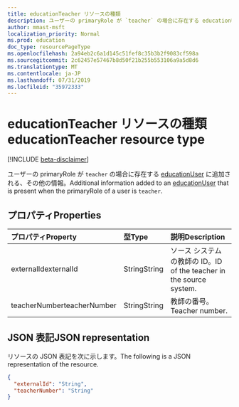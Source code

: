 ```yaml
---
title: educationTeacher リソースの種類
description: ユーザーの primaryRole が `teacher` の場合に存在する educationUser に追加される、その他の情報。
author: mmast-msft
localization_priority: Normal
ms.prod: education
doc_type: resourcePageType
ms.openlocfilehash: 2a94eb2c6a1d145c51fef8c35b3b2f9083cf598a
ms.sourcegitcommit: 2c62457e57467b8d50f21b255b553106a9a5d8d6
ms.translationtype: MT
ms.contentlocale: ja-JP
ms.lasthandoff: 07/31/2019
ms.locfileid: "35972333"
---
```

# <a name="educationteacher-resource-type"></a><span data-ttu-id="0a7d7-103">educationTeacher リソースの種類</span><span class="sxs-lookup"><span data-stu-id="0a7d7-103">educationTeacher resource type</span></span>

[!INCLUDE [beta-disclaimer](../../includes/beta-disclaimer.md)]

<span data-ttu-id="0a7d7-104">ユーザーの primaryRole が `teacher` の場合に存在する [educationUser](educationuser.md) に追加される、その他の情報。</span><span class="sxs-lookup"><span data-stu-id="0a7d7-104">Additional information added to an [educationUser](educationuser.md) that is present when the primaryRole of a user is `teacher`.</span></span>


## <a name="properties"></a><span data-ttu-id="0a7d7-105">プロパティ</span><span class="sxs-lookup"><span data-stu-id="0a7d7-105">Properties</span></span>
| <span data-ttu-id="0a7d7-106">プロパティ</span><span class="sxs-lookup"><span data-stu-id="0a7d7-106">Property</span></span>     | <span data-ttu-id="0a7d7-107">型</span><span class="sxs-lookup"><span data-stu-id="0a7d7-107">Type</span></span>   |<span data-ttu-id="0a7d7-108">説明</span><span class="sxs-lookup"><span data-stu-id="0a7d7-108">Description</span></span>|
|:---------------|:--------|:----------|
|<span data-ttu-id="0a7d7-109">externalId</span><span class="sxs-lookup"><span data-stu-id="0a7d7-109">externalId</span></span>|<span data-ttu-id="0a7d7-110">String</span><span class="sxs-lookup"><span data-stu-id="0a7d7-110">String</span></span>| <span data-ttu-id="0a7d7-111">ソース システムの教師の ID。</span><span class="sxs-lookup"><span data-stu-id="0a7d7-111">ID of the teacher in the source system.</span></span>|
|<span data-ttu-id="0a7d7-112">teacherNumber</span><span class="sxs-lookup"><span data-stu-id="0a7d7-112">teacherNumber</span></span>|<span data-ttu-id="0a7d7-113">String</span><span class="sxs-lookup"><span data-stu-id="0a7d7-113">String</span></span>|<span data-ttu-id="0a7d7-114">教師の番号。</span><span class="sxs-lookup"><span data-stu-id="0a7d7-114">Teacher number.</span></span>|

## <a name="json-representation"></a><span data-ttu-id="0a7d7-115">JSON 表記</span><span class="sxs-lookup"><span data-stu-id="0a7d7-115">JSON representation</span></span>

<span data-ttu-id="0a7d7-116">リソースの JSON 表記を次に示します。</span><span class="sxs-lookup"><span data-stu-id="0a7d7-116">The following is a JSON representation of the resource.</span></span>

<!-- {
  "blockType": "resource",
  "optionalProperties": [

  ],
  "@odata.type": "microsoft.graph.educationTeacher"
}-->

```json
{
  "externalId": "String",
  "teacherNumber": "String"
}

```

<!-- uuid: 8fcb5dbc-d5aa-4681-8e31-b001d5168d79
2015-10-25 14:57:30 UTC -->
<!--
{
  "type": "#page.annotation",
  "description": "educationTeacher resource",
  "keywords": "",
  "section": "documentation",
  "tocPath": "",
  "suppressions": []
}
-->
